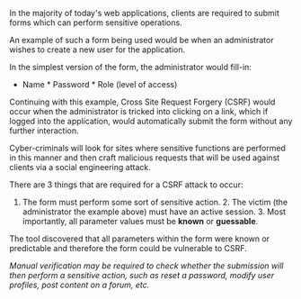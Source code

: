 In the majority of today's web applications, clients are required to
submit forms which can perform sensitive operations.

An example of
such a form being used would be when an administrator wishes to create
a new user for the application.

In the simplest version of the form,
the administrator would fill-in:

* Name * Password * Role (level of
access)

Continuing with this example, Cross Site Request Forgery
(CSRF) would occur when the administrator is tricked into clicking on
a link, which if logged into the application, would automatically
submit the form without any further interaction.

Cyber-criminals will
look for sites where sensitive functions are performed in this manner
and then craft malicious requests that will be used against clients
via a social engineering attack.

There are 3 things that are required
for a CSRF attack to occur:

1. The form must perform some sort of
sensitive action. 2. The victim (the administrator the example above)
must have an active session. 3. Most importantly, all parameter values
must be **known** or **guessable**.

The tool discovered that all
parameters within the form were known or predictable and therefore the
form could be vulnerable to CSRF.

_Manual verification may be
required to check whether the submission will then perform a sensitive
action, such as reset a password, modify user profiles, post content
on a forum, etc._